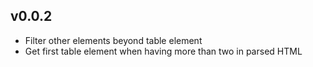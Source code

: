 ## v0.0.2
* Filter other elements beyond table element
* Get first table element when having more than two in parsed HTML
